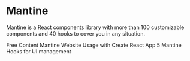 # Mantine

Mantine is a React components library with more than 100 customizable components and 40 hooks to cover you in any situation.

<ResourceGroupTitle>Free Content</ResourceGroupTitle>
<BadgeLink colorScheme='blue' badgeText='Official Website' href='https://mantine.dev/'>Mantine Website</BadgeLink>
<BadgeLink colorScheme='blue' badgeText='Official Docs' href='https://mantine.dev/guides/cra/'>Usage with Create React App</BadgeLink>
<BadgeLink colorScheme='yellow' badgeText='Read' href='https://blog.logrocket.com/5-mantine-hooks-simplifying-ui-management-react/'>5 Mantine Hooks for UI management</BadgeLink>
